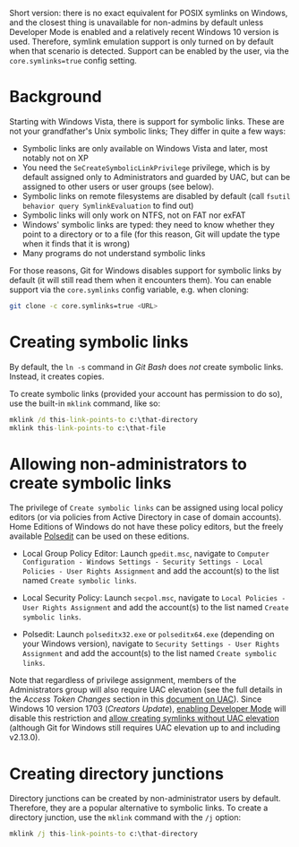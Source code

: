 Short version: there is no exact equivalent for POSIX symlinks on Windows, and the closest thing is unavailable for non-admins by default unless Developer Mode is enabled and a relatively recent Windows 10 version is used. Therefore, symlink emulation support is only turned on by default when that scenario is detected. Support can be enabled by the user, via the `core.symlinks=true` config setting.

# Background

Starting with Windows Vista, there is support for symbolic links. These are not your grandfather's Unix symbolic links; They differ in quite a few ways:

- Symbolic links are only available on Windows Vista and later, most notably not on XP
- You need the `SeCreateSymbolicLinkPrivilege` privilege, which is by default assigned only to Administrators and guarded by UAC, but can be assigned to other users or user groups (see below).
- Symbolic links on remote filesystems are disabled by default (call `fsutil behavior query SymlinkEvaluation` to find out)
- Symbolic links will only work on NTFS, not on FAT nor exFAT
- Windows' symbolic links are typed: they need to know whether they point to a directory or to a file (for this reason, Git will update the type when it finds that it is wrong)
- Many programs do not understand symbolic links

For those reasons, Git for Windows disables support for symbolic links by default (it will still read them when it encounters them). You can enable support via the `core.symlinks` config variable, e.g. when cloning:

```sh
git clone -c core.symlinks=true <URL>
```

# Creating symbolic links

By default, the `ln -s` command in *Git Bash* does *not* create symbolic links. Instead, it creates copies.

To create symbolic links (provided your account has permission to do so), use the built-in `mklink` command, like so:

```cmd
mklink /d this-link-points-to c:\that-directory
mklink this-link-points-to c:\that-file
```

# Allowing non-administrators to create symbolic links

The privilege of `Create symbolic links` can be assigned using local policy editors (or via policies from Active Directory in case of domain accounts). Home Editions of Windows do not have these policy editors, but the freely available [Polsedit](http://www.southsoftware.com) can be used on these editions.

- Local Group Policy Editor: Launch `gpedit.msc`, navigate to `Computer Configuration - Windows Settings - Security Settings - Local Policies - User Rights Assignment` and add the account(s) to the list named `Create symbolic links`.

- Local Security Policy: Launch `secpol.msc`, navigate to `Local Policies - User Rights Assignment` and add the account(s) to the list named  `Create symbolic links`.

- Polsedit: Launch `polseditx32.exe` or `polseditx64.exe` (depending on your Windows version), navigate to `Security Settings - User Rights Assignment` and add the account(s) to the list named `Create symbolic links`.

Note that regardless of privilege assignment, members of the Administrators group will also require UAC elevation (see the full details in the *Access Token Changes* section in this [document on UAC](https://msdn.microsoft.com/en-us/library/bb530410.aspx)). Since Windows 10 version 1703 (*Creators Update*), [enabling Developer Mode](https://docs.microsoft.com/en-us/windows/uwp/get-started/enable-your-device-for-development) will disable this restriction and [allow creating symlinks without UAC elevation](https://blogs.windows.com/buildingapps/2016/12/02/symlinks-windows-10/) (although Git for Windows still requires UAC elevation up to and including v2.13.0).

# Creating directory junctions

Directory junctions can be created by non-administrator users by default. Therefore, they are a popular alternative to symbolic links. To create a directory junction, use the `mklink` command with the `/j` option:

```cmd
mklink /j this-link-points-to c:\that-directory
```